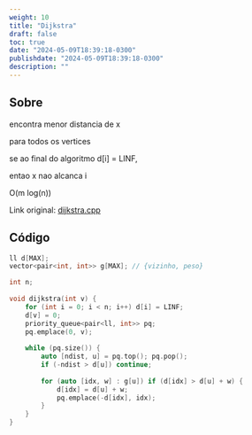 ```yaml
---
weight: 10
title: "Dijkstra"
draft: false
toc: true
date: "2024-05-09T18:39:18-0300"
publishdate: "2024-05-09T18:39:18-0300"
description: ""
---
```


## Sobre
 encontra menor distancia de x

 para todos os vertices

 se ao final do algoritmo d[i] = LINF,

 entao x nao alcanca i



 O(m log(n))



Link original: [dijkstra.cpp](https://github.com/brunomaletta/Biblioteca/tree/master/Codigo/Grafos/dijkstra.cpp)

## Código
```cpp
ll d[MAX];
vector<pair<int, int>> g[MAX]; // {vizinho, peso}

int n;
 
void dijkstra(int v) {
	for (int i = 0; i < n; i++) d[i] = LINF;
	d[v] = 0;
	priority_queue<pair<ll, int>> pq;
	pq.emplace(0, v);
 
	while (pq.size()) {
		auto [ndist, u] = pq.top(); pq.pop();
		if (-ndist > d[u]) continue;
 
		for (auto [idx, w] : g[u]) if (d[idx] > d[u] + w) {
			d[idx] = d[u] + w;
			pq.emplace(-d[idx], idx);
		}
	}
}
```
